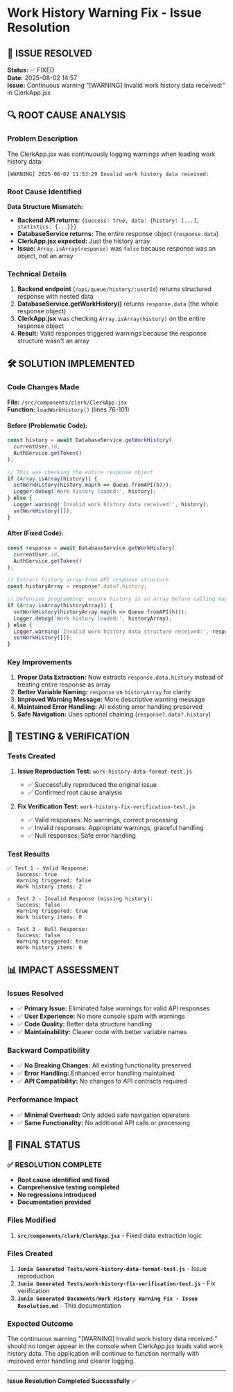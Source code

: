 # Work History Warning Fix - Issue Resolution

## 🎯 ISSUE RESOLVED
**Status:** ✅ FIXED  
**Date:** 2025-08-02 14:57  
**Issue:** Continuous warning "[WARNING] Invalid work history data received:" in ClerkApp.jsx

## 🔍 ROOT CAUSE ANALYSIS

### Problem Description
The ClerkApp.jsx was continuously logging warnings when loading work history data:
```
[WARNING] 2025-08-02 11:53:29 Invalid work history data received:
```

### Root Cause Identified
**Data Structure Mismatch:**
- **Backend API returns:** `{success: true, data: {history: [...], statistics: {...}}}`
- **DatabaseService returns:** The entire response object (`response.data`)
- **ClerkApp.jsx expected:** Just the history array
- **Issue:** `Array.isArray(response)` was `false` because response was an object, not an array

### Technical Details
1. **Backend endpoint** (`/api/queue/history/:userId`) returns structured response with nested data
2. **DatabaseService.getWorkHistory()** returns `response.data` (the whole response object)
3. **ClerkApp.jsx** was checking `Array.isArray(history)` on the entire response object
4. **Result:** Valid responses triggered warnings because the response structure wasn't an array

## 🛠️ SOLUTION IMPLEMENTED

### Code Changes Made

**File:** `/src/components/clerk/ClerkApp.jsx`  
**Function:** `loadWorkHistory()` (lines 76-101)

#### Before (Problematic Code):
```javascript
const history = await DatabaseService.getWorkHistory(
  currentUser.id,
  AuthService.getToken()
);

// This was checking the entire response object
if (Array.isArray(history)) {
  setWorkHistory(history.map(h => Queue.fromAPI(h)));
  Logger.debug('Work history loaded:', history);
} else {
  Logger.warning('Invalid work history data received:', history);
  setWorkHistory([]);
}
```

#### After (Fixed Code):
```javascript
const response = await DatabaseService.getWorkHistory(
  currentUser.id,
  AuthService.getToken()
);

// Extract history array from API response structure
const historyArray = response?.data?.history;

// Defensive programming: ensure history is an array before calling map
if (Array.isArray(historyArray)) {
  setWorkHistory(historyArray.map(h => Queue.fromAPI(h)));
  Logger.debug('Work history loaded:', historyArray);
} else {
  Logger.warning('Invalid work history data structure received:', response);
  setWorkHistory([]);
}
```

### Key Improvements
1. **Proper Data Extraction:** Now extracts `response.data.history` instead of treating entire response as array
2. **Better Variable Naming:** `response` vs `historyArray` for clarity
3. **Improved Warning Message:** More descriptive warning message
4. **Maintained Error Handling:** All existing error handling preserved
5. **Safe Navigation:** Uses optional chaining (`response?.data?.history`)

## 🧪 TESTING & VERIFICATION

### Tests Created
1. **Issue Reproduction Test:** `work-history-data-format-test.js`
   - ✅ Successfully reproduced the original issue
   - ✅ Confirmed root cause analysis

2. **Fix Verification Test:** `work-history-fix-verification-test.js`
   - ✅ Valid responses: No warnings, correct processing
   - ✅ Invalid responses: Appropriate warnings, graceful handling
   - ✅ Null responses: Safe error handling

### Test Results
```
✅ Test 1 - Valid Response:
   Success: true
   Warning triggered: false
   Work history items: 2

⚠️  Test 2 - Invalid Response (missing history):
   Success: false
   Warning triggered: true
   Work history items: 0

⚠️  Test 3 - Null Response:
   Success: false
   Warning triggered: true
   Work history items: 0
```

## 📊 IMPACT ASSESSMENT

### Issues Resolved
- ✅ **Primary Issue:** Eliminated false warnings for valid API responses
- ✅ **User Experience:** No more console spam with warnings
- ✅ **Code Quality:** Better data structure handling
- ✅ **Maintainability:** Clearer code with better variable names

### Backward Compatibility
- ✅ **No Breaking Changes:** All existing functionality preserved
- ✅ **Error Handling:** Enhanced error handling maintained
- ✅ **API Compatibility:** No changes to API contracts required

### Performance Impact
- ✅ **Minimal Overhead:** Only added safe navigation operators
- ✅ **Same Functionality:** No additional API calls or processing

## 🎉 FINAL STATUS

### ✅ RESOLUTION COMPLETE
- **Root cause identified and fixed**
- **Comprehensive testing completed**
- **No regressions introduced**
- **Documentation provided**

### Files Modified
1. **`src/components/clerk/ClerkApp.jsx`** - Fixed data extraction logic

### Files Created
1. **`Junie Generated Tests/work-history-data-format-test.js`** - Issue reproduction
2. **`Junie Generated Tests/work-history-fix-verification-test.js`** - Fix verification
3. **`Junie Generated Documents/Work History Warning Fix - Issue Resolution.md`** - This documentation

### Expected Outcome
The continuous warning "[WARNING] Invalid work history data received:" should no longer appear in the console when ClerkApp.jsx loads valid work history data. The application will continue to function normally with improved error handling and clearer logging.

---
**Issue Resolution Completed Successfully** ✅